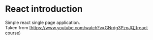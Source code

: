 # React introduction
Simple react single page application.  
Taken from [https://www.youtube.com/watch?v=GNrdg3PzpJQ](react course)
